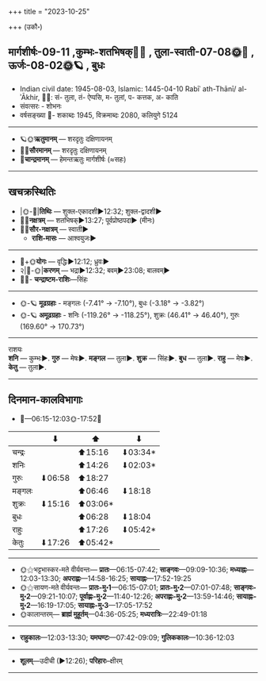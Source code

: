 +++
title = "2023-10-25"

+++
(उकौ॰)
## मार्गशीर्षः-09-11  ,कुम्भः-शतभिषक्🌛🌌  ,  तुला-स्वाती-07-08🌞🌌  ,  ऊर्जः-08-02🌞🪐  , बुधः
- Indian civil date: 1945-08-03, Islamic: 1445-04-10 Rabīʿ ath-Thānī/ al-ʾĀkhir, 🌌🌞: सं- तुला, तं- ऐप्पसि, म- तुलां, प- कत्तक, अ- काति
- संवत्सरः - शोभनः
- वर्षसङ्ख्या 🌛- शकाब्दः 1945, विक्रमाब्दः 2080, कलियुगे 5124
___________________
- 🪐🌞**ऋतुमानम्** — शरदृतुः दक्षिणायनम्
- 🌌🌞**सौरमानम्** — शरदृतुः दक्षिणायनम्
- 🌛**चान्द्रमानम्** — हेमन्तऋतुः मार्गशीर्षः (≈सहः)
___________________


## खचक्रस्थितिः
- |🌞-🌛|**तिथिः** — शुक्ल-एकादशी►12:32; शुक्ल-द्वादशी►  
- 🌌🌛**नक्षत्रम्** — शतभिषक्►13:27; पूर्वप्रोष्ठपदा► (मीनः)  
- 🌌🌞**सौर-नक्षत्रम्** — स्वाती►  
  - **राशि-मासः** — आश्वयुजः► 
___________________
- 🌛+🌞**योगः** — वृद्धिः►12:12; ध्रुवः►  
- २|🌛-🌞|**करणम्** — भद्रा►12:32; बवम्►23:08; बालवम्►  
- 🌌🌛- **चन्द्राष्टम-राशिः**—सिंहः  
___________________
- 🌞-🪐 **मूढग्रहाः** - मङ्गलः (-7.41° → -7.10°), बुधः (-3.18° → -3.82°)
- 🌞-🪐 **अमूढग्रहाः** - शनिः (-119.26° → -118.25°), शुक्रः (46.41° → 46.40°), गुरुः (169.60° → 170.73°)
___________________
राशयः  
**शनि** — कुम्भः►. **गुरु** — मेषः►. **मङ्गल** — तुला►. **शुक्र** — सिंहः►. **बुध** — तुला►. **राहु** — मेषः►. **केतु** — तुला►. 
___________________


## दिनमान-कालविभागाः
- 🌅—06:15-12:03🌞-17:52🌇  

|      |⬇     |⬆     |⬇     |
|------|-----|-----|------|
|चन्द्रः|     |⬆15:16 |⬇03:34*|
|शनिः   |     |⬆14:26 |⬇02:03*|
|गुरुः  |⬇06:58 |⬆18:27 |     |
|मङ्गलः |     |⬆06:46 |⬇18:18 |
|शुक्रः |⬇15:16 |⬆03:06*|     |
|बुधः   |     |⬆06:28 |⬇18:04 |
|राहुः  |     |⬆17:26 |⬇05:42*|
|केतुः  |⬇17:26 |⬆05:42*|     |
___________________
- 🌞⚝भट्टभास्कर-मते वीर्यवन्तः— **प्रातः**—06:15-07:42; **साङ्गवः**—09:09-10:36; **मध्याह्नः**—12:03-13:30; **अपराह्णः**—14:58-16:25; **सायाह्नः**—17:52-19:25  
- 🌞⚝सायण-मते वीर्यवन्तः— **प्रातः-मु॰1**—06:15-07:01; **प्रातः-मु॰2**—07:01-07:48; **साङ्गवः-मु॰2**—09:21-10:07; **पूर्वाह्णः-मु॰2**—11:40-12:26; **अपराह्णः-मु॰2**—13:59-14:46; **सायाह्नः-मु॰2**—16:19-17:05; **सायाह्नः-मु॰3**—17:05-17:52  
- 🌞कालान्तरम्— **ब्राह्मं मुहूर्तम्**—04:36-05:25; **मध्यरात्रिः**—22:49-01:18  
___________________
- **राहुकालः**—12:03-13:30; **यमघण्टः**—07:42-09:09; **गुलिककालः**—10:36-12:03  
___________________
- **शूलम्**—उदीची (►12:26); **परिहारः**–क्षीरम्  
___________________
